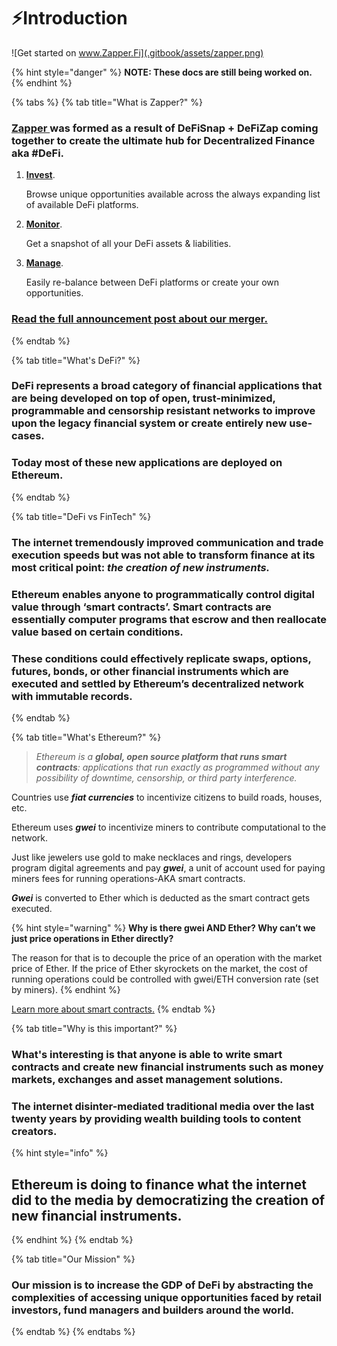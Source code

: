 # ⚡️Introduction

![Get started on www.Zapper.Fi](.gitbook/assets/zapper.png)

{% hint style="danger" %}
**NOTE: These docs are still being worked on.**
{% endhint %}

{% tabs %}
{% tab title="What is Zapper?" %}
### [Zapper ](https://www.zapper.fi/dashboard)was formed as a result of DeFiSnap + DeFiZap coming together to create the ultimate hub for Decentralized Finance aka \#DeFi.

1. [**Invest**](invest/pooling/).

   Browse unique opportunities available across the always expanding list of available DeFi platforms.

2. [**Monitor**](https://www.zapper.fi/#/dashboard).

   Get a snapshot of all your DeFi assets & liabilities.

3. [**Manage**](https://www.zapper.fi/#/invest).

   Easily re-balance between DeFi platforms or create your own opportunities.

### [**Read the full announcement post about our merger.**](https://defitutorials.substack.com/p/introducing-zapperfi)
{% endtab %}

{% tab title="What\'s DeFi?" %}
### DeFi represents a broad category of financial applications that are being developed on top of open, trust-minimized, programmable and censorship resistant networks to improve upon the legacy financial system or create entirely new use-cases.

### Today most of these new applications are deployed on Ethereum.
{% endtab %}

{% tab title="DeFi vs FinTech" %}
### The internet tremendously improved communication and trade execution speeds but was not able to transform finance at its most critical point: _the creation of new instruments._

### Ethereum enables anyone to programmatically control digital value through ‘smart contracts’. Smart contracts are essentially computer programs that escrow and then reallocate value based on certain conditions.

### These conditions could effectively replicate swaps, options, futures, bonds, or other financial instruments which are executed and settled by Ethereum’s decentralized network with immutable records.
{% endtab %}

{% tab title="What\'s Ethereum?" %}
> _Ethereum is a **global, open source platform that runs smart contracts**: applications that run exactly as programmed without any possibility of downtime, censorship, or third party interference._

Countries use _**fiat currencies**_ to incentivize citizens to build roads, houses, etc.

Ethereum uses _**gwei**_ to incentivize miners to contribute computational to the network.

Just like jewelers use gold to make necklaces and rings, developers program digital agreements and pay _**gwei**_, a unit of account used for paying miners fees for running operations-AKA smart contracts.

_**Gwei**_ is converted to Ether which is deducted as the smart contract gets executed.

{% hint style="warning" %}
**Why is there gwei AND Ether? Why can’t we just price operations in Ether directly?** 

The reason for that is to decouple the price of an operation with the market price of Ether. If the price of Ether skyrockets on the market, the cost of running operations could be controlled with gwei/ETH conversion rate \(set by miners\). 
{% endhint %}

[Learn more about smart contracts.](https://ethereum.org/learn/#smart-contracts)
{% endtab %}

{% tab title="Why is this important?" %}
### What's interesting is that anyone is able to write smart contracts and create new financial instruments such as money markets, exchanges and asset management solutions.

### The internet disinter-mediated traditional media over the last twenty years by providing wealth building tools to content creators. 

{% hint style="info" %}
## Ethereum is doing to finance what the internet did to the media by democratizing the creation of new financial instruments.
{% endhint %}
{% endtab %}

{% tab title="Our Mission" %}
### **Our mission is to increase the GDP of DeFi by abstracting the complexities of accessing unique opportunities faced by retail investors, fund managers and builders around the world.**
{% endtab %}
{% endtabs %}

